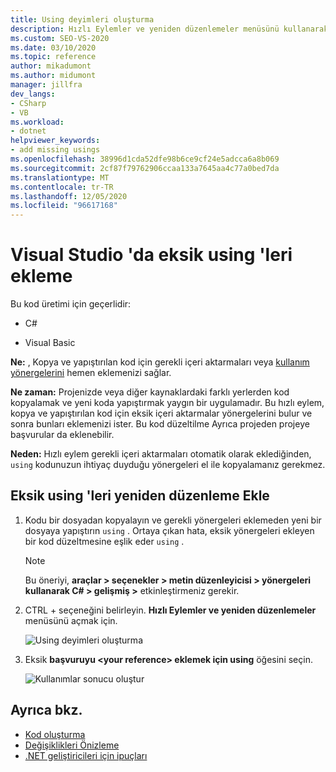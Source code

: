 ```yaml
---
title: Using deyimleri oluşturma
description: Hızlı Eylemler ve yeniden düzenlemeler menüsünü kullanarak, gerekli içeri aktarmaları hemen ekleme veya kopya ve yapıştırılan kod için yönergeleri kullanma hakkında bilgi edinin.
ms.custom: SEO-VS-2020
ms.date: 03/10/2020
ms.topic: reference
author: mikadumont
ms.author: midumont
manager: jillfra
dev_langs:
- CSharp
- VB
ms.workload:
- dotnet
helpviewer_keywords:
- add missing usings
ms.openlocfilehash: 38996d1cda52dfe98b6ce9cf24e5adcca6a8b069
ms.sourcegitcommit: 2cf87f79762906ccaa133a7645aa4c77a0bed7da
ms.translationtype: MT
ms.contentlocale: tr-TR
ms.lasthandoff: 12/05/2020
ms.locfileid: "96617168"
---
```

# <a name="add-missing-usings-in-visual-studio"></a>Visual Studio 'da eksik using 'leri ekleme

Bu kod üretimi için geçerlidir:

- C#

- Visual Basic

**Ne:** , Kopya ve yapıştırılan kod için gerekli içeri aktarmaları veya [kullanım yönergelerini](/dotnet/csharp/language-reference/keywords/using-directive) hemen eklemenizi sağlar.

**Ne zaman:** Projenizde veya diğer kaynaklardaki farklı yerlerden kod kopyalamak ve yeni koda yapıştırmak yaygın bir uygulamadır. Bu hızlı eylem, kopya ve yapıştırılan kod için eksik içeri aktarmalar yönergelerini bulur ve sonra bunları eklemenizi ister. Bu kod düzeltilme Ayrıca projeden projeye başvurular da eklenebilir.

**Neden:** Hızlı eylem gerekli içeri aktarmaları otomatik olarak eklediğinden, `using` kodunuzun ihtiyaç duyduğu yönergeleri el ile kopyalamanız gerekmez.

## <a name="add-missing-usings-refactoring"></a>Eksik using 'leri yeniden düzenleme Ekle

1. Kodu bir dosyadan kopyalayın ve gerekli yönergeleri eklemeden yeni bir dosyaya yapıştırın `using` . Ortaya çıkan hata, eksik yönergeleri ekleyen bir kod düzeltmesine eşlik eder `using` .

    > [!NOTE]
    > Bu öneriyi, **araçlar > seçenekler > metin düzenleyicisi > yönergeleri kullanarak C# > gelişmiş >** etkinleştirmeniz gerekir.

2. CTRL + seçeneğini belirleyin. **Hızlı Eylemler ve yeniden düzenlemeler** menüsünü açmak için.

    ![Using deyimleri oluşturma](media/generate-using-codefix.png)

3. Eksik **başvuruyu \<your reference\> eklemek için using** öğesini seçin.

    ![Kullanımlar sonucu oluştur](media/generate-using-result.png)

## <a name="see-also"></a>Ayrıca bkz.

- [Kod oluşturma](../code-generation-in-visual-studio.md)
- [Değişiklikleri Önizleme](../../ide/preview-changes.md)
- [.NET geliştiricileri için ipuçları](../csharp-developer-productivity.md)
